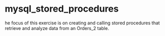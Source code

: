 # mysql_stored_procedures
he focus of this exercise is on creating and calling stored procedures that retrieve and analyze data from an Orders_2 table.  
